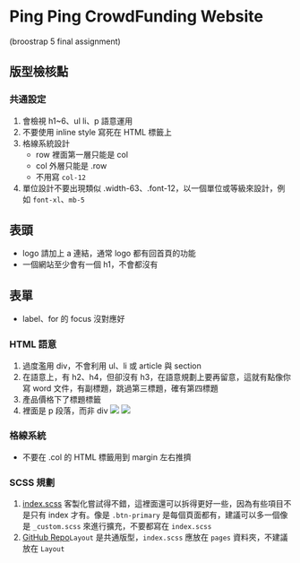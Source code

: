 # Ping Ping CrowdFunding Website
(broostrap 5 final assignment)

## 版型檢核點

### 共通設定


1. 會檢視 h1~6、ul li、p 語意運用
2. 不要使用 inline style 寫死在 HTML 標籤上
3. 格線系統設計
    * row 裡面第一層只能是 col
    * col 外層只能是 .row
    * 不用寫 `col-12`
4. 單位設計不要出現類似 .width-63、.font-12，以一個單位或等級來設計，例如 `font-xl`、`mb-5`


## 表頭
* logo 請加上 a 連結，通常 logo 都有回首頁的功能
* 一個網站至少會有一個 h1，不會都沒有

## 表單
* label、for 的 focus 沒對應好


### HTML 語意
1. 過度濫用 div，不會利用 ul、li 或 article 與 section
2. 在語意上，有 h2、h4，但卻沒有 h3，在語意規劃上要再留意，這就有點像你寫 word 文件，有副標題，跳過第三標題，確有第四標題
3. 產品價格下了標題標籤
4. 裡面是 p 段落，而非 div
![](https://i.imgur.com/Lb0pjDO.png)
![](https://i.imgur.com/sOnXB0a.png)

### 格線系統
* 不要在 .col 的 HTML 標籤用到 margin 左右推擠

### SCSS 規劃
1. [index.scss](https://github.com/Yiren-Liou/Bootstrap5_crowdfunding/blob/master/assets/scss/_index.scss) 客製化嘗試得不錯，這裡面還可以拆得更好一些，因為有些項目不是只有 index 才有。像是 `.btn-primary` 是每個頁面都有，建議可以多一個像是 `_custom.scss` 來進行擴充，不要都寫在 `index.scss`
2. [GitHub Repo](https://github.com/HaroldZhen/crowdfunding_platform)`Layout` 是共通版型，`index.scss` 應放在 `pages` 資料夾，不建議放在 `Layout`
